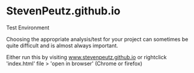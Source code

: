 # StevenPeutz.github.io
Test Environment

Choosing the appropriate analysis/test for your project can sometimes be quite difficult and is almost always important.

Either run this by visiting www.stevenpeutz.github.io 
   or
rightclick 'index.html' file > 'open in browser'   (Chrome or firefox)
